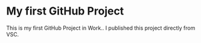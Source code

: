 # My first GitHub Project

This is my first GitHub Project in Work.. I published this project directly from VSC.